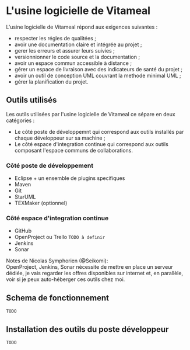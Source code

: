 # L'usine logicielle de Vitameal

L'usine logicielle de Vitameal répond aux exigences suivantes :

* respecter les régles de qualitées ;
* avoir une documentation claire et intégrée au projet ;
* gerer les erreurs et assurer leurs suivies ;
* versionnionner le code source et la documentation ;
* avoir un espace commun accessible à distance ;
* gérer un espace de livraison avec des indicateurs de santé du projet ;
* avoir un outil de conception UML couvrant la methode minimal UML ;
* gérer la planification du projet.

## Outils utilisés

Les outils utilisées par l'usine logicielle de Vitameal ce sépare en deux catégories :

* Le côté poste de développemnt qui correspond aux outils installés par chaque développeur sur sa machine ;
* Le côté espace d'integration continue qui correspond aux outils composant l'espace communs de collaborations.

### Côté poste de développement

* Eclipse + un ensemble de plugins specifiques
* Maven
* Git
* StarUML
* TEXMaker (optionnel)

### Côté espace d'integration continue

* GitHub
* OpenProject ou Trello `TODO à definir`
* Jenkins
* Sonar

Notes de Nicolas Symphorien (@Seikomi):  
OpenProject, Jenkins, Sonar nécessite de mettre en place un serveur dédiée, je vais regarder les offres disponibles
sur internet et, en parallèle, voir si je peux auto-héberger ces outils chez moi.

## Schema de fonctionnement

`TODO`

## Installation des outils du poste développeur

`TODO`